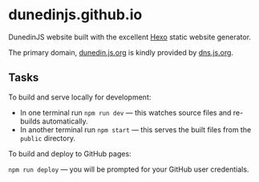 # dunedinjs.github.io

DunedinJS website built with the excellent [Hexo](https://hexo.io/) static website generator.

The primary domain, [dunedin.js.org](https://dunedin.js.org/) is kindly provided by [dns.js.org](https://dns.js.org/).

## Tasks

To build and serve locally for development:

* In one terminal run `npm run dev` &mdash; this watches source files and re-builds automatically.
* In another terminal run `npm start` &mdash; this serves the built files from the `public` directory.

To build and deploy to GitHub pages:

`npm run deploy` &mdash; you will be prompted for your GitHub user credentials.
